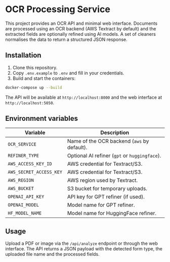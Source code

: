 # OCR Processing Service

This project provides an OCR API and minimal web interface. Documents are
processed using an OCR backend (AWS Textract by default) and the extracted
fields are optionally refined using AI models. A set of cleaners normalises the
data to return a structured JSON response.

## Installation

1. Clone this repository.
2. Copy `.env.example` to `.env` and fill in your credentials.
3. Build and start the containers:

```bash
docker-compose up --build
```

The API will be available at `http://localhost:8000` and the web interface at
`http://localhost:5050`.

## Environment variables

| Variable | Description |
| -------- | ----------- |
| `OCR_SERVICE` | Name of the OCR backend (`aws` by default). |
| `REFINER_TYPE` | Optional AI refiner (`gpt` or `huggingface`). |
| `AWS_ACCESS_KEY_ID` | AWS credential for Textract/S3. |
| `AWS_SECRET_ACCESS_KEY` | AWS credential for Textract/S3. |
| `AWS_REGION` | AWS region used by Textract. |
| `AWS_BUCKET` | S3 bucket for temporary uploads. |
| `OPENAI_API_KEY` | API key for GPT refiner (if used). |
| `OPENAI_MODEL` | Model name for GPT refiner. |
| `HF_MODEL_NAME` | Model name for HuggingFace refiner. |

## Usage

Upload a PDF or image via the `/api/analyze` endpoint or through the web
interface. The API returns a JSON payload with the detected form type, the
uploaded file name and the processed fields.
